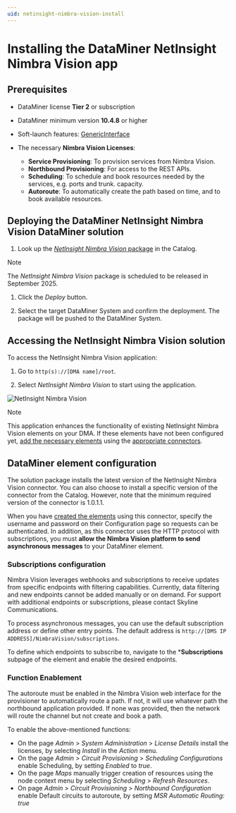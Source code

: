 ```yaml
---
uid: netinsight-nimbra-vision-install
---
```


# Installing the DataMiner NetInsight Nimbra Vision app

## Prerequisites

- DataMiner license **Tier 2** or subscription
- DataMiner minimum version **10.4.8** or higher
- Soft-launch features: [GenericInterface](xref:Overview_of_Soft_Launch_Options#genericinterface)
- The necessary **Nimbra Vision Licenses**:

  - **Service Provisioning**: To provision services from Nimbra Vision.
  - **Northbound Provisioning**: For access to the REST APIs.
  - **Scheduling**: To schedule and book resources needed by the services, e.g. ports and trunk.
capacity.
  - **Autoroute**: To automatically create the path based on time, and to book available resources.

## Deploying the DataMiner NetInsight Nimbra Vision DataMiner solution

1. Look up the [*NetInsight Nimbra Vision* package](https://catalog.dataminer.services/details/d9ec570f-a625-40c1-a6fa-c9b4f15416cd) in the Catalog.

> [!NOTE]
> The *NetInsight Nimbra Vision* package is scheduled to be released in September 2025.

1. Click the *Deploy* button.

1. Select the target DataMiner System and confirm the deployment. The package will be pushed to the DataMiner System.

## Accessing the NetInsight Nimbra Vision solution

To access the NetInsight Nimbra Vision application:

1. Go to `http(s)://[DMA name]/root`.

1. Select *NetInsight Nimbra Vision* to start using the application.

![NetInsight Nimbra Vision](~/solutions/images/netinsight-nimbra-vision-openapp.png)

> [!NOTE]
> This application enhances the functionality of existing NetInsight Nimbra Vision elements on your DMA. If these elements have not been configured yet, [add the necessary elements](#dataminer-element-configuration) using the [appropriate connectors](https://catalog.dataminer.services/details/e48af0b9-b52c-4106-b0e0-22c44ead85f5).

## DataMiner element configuration

The solution package installs the latest version of the NetInsight Nimbra Vision connector. You can also choose to install a specific version of the connector from the Catalog. However, note that the minimum required version of the connector is 1.0.1.1.

When you have [created the elements](xref:Adding_elements) using this connector, specify the username and password on their Configuration page so requests can be authenticated. In addition, as this connector uses the HTTP protocol with subscriptions, you must **allow the Nimbra Vision platform to send asynchronous messages** to your DataMiner element.

### Subscriptions configuration

Nimbra Vision leverages webhooks and subscriptions to receive updates from specific endpoints with filtering capabilities. Currently, data filtering and new endpoints cannot be added manually or on demand. For support with additional endpoints or subscriptions, please contact Skyline Communications.

To process asynchronous messages, you can use the default subscription address or define other entry points. The default address is `http://[DMS IP ADDRESS]/NimbraVision/subscriptions`.

To define which endpoints to subscribe to, navigate to the ***Subscriptions** subpage of the element and enable the desired endpoints.

### Function Enablement

The autoroute must be enabled in the Nimbra Vision web interface for the provisioner to automatically route a path. If not, it will use whatever path the northbound application provided. If none was provided, then the network will route the channel but not create and book a path.

To enable the above-mentioned functions:

- On the page *Admin* > *System Administration* > *License Details* install the licenses, by selecting *Install*  in the *Action* menu.
- On the page *Admin* > *Circuit Provisioning* > *Scheduling Configurations* enable Scheduling, by setting *Enabled* to *true*.
- On the page *Maps* manually trigger creation of resources using the node context menu by selecting *Scheduling* > *Refresh Resources*.
- On page *Admin* > *Circuit Provisioning* > *Northbound Configuration* enable Default circuits to autoroute, by setting *MSR Automatic Routing: true*
